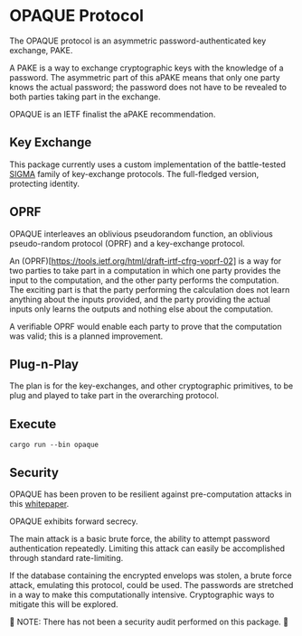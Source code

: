 # OPAQUE Protocol

The OPAQUE protocol is an asymmetric password-authenticated key exchange, PAKE.

A PAKE is a way to exchange cryptographic keys with the knowledge of a password.
The asymmetric part of this aPAKE means that only one party knows the actual
password; the password does not have to be revealed to both parties taking
part in the exchange.

OPAQUE is an IETF finalist the aPAKE recommendation.

## Key Exchange

This package currently uses a custom implementation of the battle-tested
[SIGMA](https://webee.technion.ac.il/~hugo/sigma-pdf.pdf) family of key-exchange
protocols. The full-fledged version, protecting identity.

## OPRF

OPAQUE interleaves an oblivious pseudorandom function, an oblivious pseudo-random
protocol (OPRF) and a key-exchange protocol.

An (OPRF)[https://tools.ietf.org/html/draft-irtf-cfrg-voprf-02] is a way for
two parties to take part in a computation in which one party provides the input
to the computation, and the other party performs the computation. The exciting
part is that the party performing the calculation does not learn anything about the
inputs provided, and the party providing the actual inputs only learns the outputs
and nothing else about the computation.

A verifiable OPRF would enable each party to prove that the computation
was valid; this is a planned improvement.


## Plug-n-Play

The plan is for the key-exchanges, and other cryptographic primitives, to be
plug and played to take part in the overarching protocol.


## Execute

    cargo run --bin opaque

## Security

OPAQUE has been proven to be resilient against pre-computation attacks
in this [whitepaper](https://eprint.iacr.org/2018/163.pdf).

OPAQUE exhibits forward secrecy.

The main attack is a basic brute force, the ability to attempt password
authentication repeatedly. Limiting this attack can easily be accomplished
through standard rate-limiting.

If the database containing the encrypted envelops was stolen, a brute
force attack, emulating this protocol, could be used. The passwords
are stretched in a way to make this computationally intensive. Cryptographic
ways to mitigate this will be explored.

🎸 NOTE: There has not been a security audit performed on this package. 🎸
